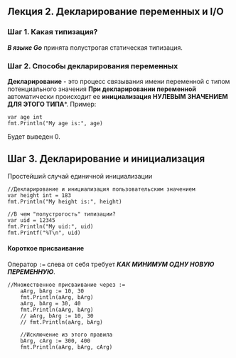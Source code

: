 ## Лекция 2. Декларирование переменных и I/O

### Шаг 1. Какая типизация?
***В языке Go*** принята полустрогая статическая типизация.

### Шаг 2. Способы декларирования переменных
**Декларирование** - это процесс связывания имени переменной с типом потенциального значения
**При декларировании переменной** автоматически происходит ее **инициализация** **НУЛЕВЫМ ЗНАЧЕНИЕМ ДЛЯ ЭТОГО ТИПА***.
Пример:
```
var age int
fmt.Println("My age is:", age)
```
Будет выведен 0.


## Шаг 3. Декларирование и инициализация
Простейший случай единичной инициализации
```
//Декларирование и инициализация пользовательским значением
var height int = 183
fmt.Println("My height is:", height)

//В чем "полустрогость" типизации?
var uid = 12345
fmt.Println("My uid:", uid)
fmt.Printf("%T\n", uid)
```

#### Короткое присваивание
Оператор ```:=``` слева от себя требует ***КАК МИНИМУМ ОДНУ НОВУЮ ПЕРЕМЕННУЮ***.
```
//Множественное присваивание через :=
	aArg, bArg := 10, 30
	fmt.Println(aArg, bArg)
	aArg, bArg = 30, 40
	fmt.Println(aArg, bArg)
	// aArg, bArg := 10, 30
	// fmt.Println(aArg, bArg)

	//Исключение из этого правила
	bArg, cArg := 300, 400
	fmt.Println(aArg, bArg, cArg)

```